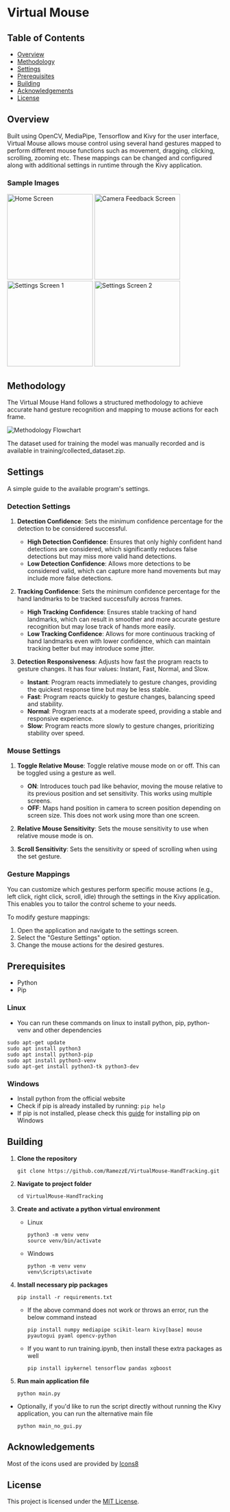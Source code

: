 # Virtual Mouse

## Table of Contents
- [Overview](#overview)
- [Methodology](#methodology)
- [Settings](#settings)
- [Prerequisites](#prerequisites)
- [Building](#building)
- [Acknowledgements](#acknowledgements)
- [License](#license)

## Overview

Built using OpenCV, MediaPipe, Tensorflow and Kivy for the user interface, Virtual Mouse allows mouse control using several hand gestures mapped to perform different mouse functions such as movement, dragging, clicking, scrolling, zooming etc. These mappings can be changed and configured along with additional settings in runtime through the Kivy application.

### Sample Images

<p align="left">

  <img src="https://github.com/RamezzE/VirtualMouse-HandTracking/assets/117018553/d8aa8a15-9909-4fe9-a4cf-5f111e60f317" alt="Home Screen" height="200">
  <img src="https://github.com/RamezzE/VirtualMouse-HandTracking/assets/117018553/af41b857-a3d2-4b3d-b390-4ddb3d9aa6b7" alt="Camera Feedback Screen" height="200">
  <img src="https://github.com/RamezzE/VirtualMouse-HandTracking/assets/117018553/525fcf55-4758-4024-8715-3205220e4123" alt="Settings Screen 1" height="200">
  <img src="https://github.com/RamezzE/VirtualMouse-HandTracking/assets/117018553/0d81a47c-586b-440e-8f50-29a9a2ee7b35" alt="Settings Screen 2" height="200">
</p>

## Methodology

The Virtual Mouse Hand follows a structured methodology to achieve accurate hand gesture recognition and mapping to mouse actions for each frame.

![Methodology Flowchart](https://github.com/RamezzE/VirtualMouse-HandTracking/assets/117018553/7db9f201-7720-4c0c-9c5e-944f7876b4dc)

The dataset used for training the model was manually recorded and is available in training/collected_dataset.zip. 

## Settings

A simple guide to the available program's settings.

### Detection Settings

1.  **Detection Confidence**: Sets the minimum confidence percentage for the detection to be considered successful.
     - **High Detection Confidence**: Ensures that only highly confident hand detections are considered, which significantly reduces false detections but may miss more valid hand detections.
     - **Low Detection Confidence**: Allows more detections to be considered valid, which can capture more hand movements but may include more false detections.

2. **Tracking Confidence**: Sets the minimum confidence percentage for the hand landmarks to be tracked successfully across frames.
   - **High Tracking Confidence**: Ensures stable tracking of hand landmarks, which can result in smoother and more accurate gesture recognition but may lose track of hands more easily.
   - **Low Tracking Confidence**: Allows for more continuous tracking of hand landmarks even with lower confidence, which can maintain tracking better but may introduce some jitter.

3. **Detection Responsiveness**: Adjusts how fast the program reacts to gesture changes. It has four values: Instant, Fast, Normal, and Slow.
   - **Instant**: Program reacts immediately to gesture changes, providing the quickest response time but may be less stable.
   - **Fast**: Program reacts quickly to gesture changes, balancing speed and stability.
   - **Normal**: Program reacts at a moderate speed, providing a stable and responsive experience.
   - **Slow**: Program reacts more slowly to gesture changes, prioritizing stability over speed.

### Mouse Settings

1. **Toggle Relative Mouse**: Toggle relative mouse mode on or off. This can be toggled using a gesture as well.
    - **ON**: Introduces touch pad like behavior, moving the mouse relative to its previous position and set sensitivity. This works using multiple screens.
    - **OFF**: Maps hand position in camera to screen position depending on screen size. This does not work using more than one screen.

2. **Relative Mouse Sensitivity**: Sets the mouse sensitivity to use when relative mouse mode is on.

3. **Scroll Sensitivity**: Sets the sensitivity or speed of scrolling when using the set gesture.

### Gesture Mappings

You can customize which gestures perform specific mouse actions (e.g., left click, right click, scroll, idle) through the settings in the Kivy application. This enables you to tailor the control scheme to your needs.

To modify gesture mappings:
1. Open the application and navigate to the settings screen.
2. Select the "Gesture Settings" option.
3. Change the mouse actions for the desired gestures.

## Prerequisites
- Python
- Pip

### Linux
- You can run these commands on linux to install python, pip, python-venv and other dependencies

```
sudo apt-get update
sudo apt install python3
sudo apt install python3-pip
sudo apt install python3-venv
sudo apt-get install python3-tk python3-dev
```

### Windows
- Install python from the official website
- Check if pip is already installed by running: `pip help`
- If pip is not installed, please check this [guide](https://www.geeksforgeeks.org/download-and-install-pip-latest-version/#windows) for installing pip on Windows

## Building

1. **Clone the repository**

    ```
    git clone https://github.com/RamezzE/VirtualMouse-HandTracking.git
    ```

2. **Navigate to project folder**
  
    ```
    cd VirtualMouse-HandTracking
    ```

3. **Create and activate a python virtual environment**

      - Linux
      
          ```
          python3 -m venv venv
          source venv/bin/activate
          ```
      
      - Windows
      
          ```
          python -m venv venv
          venv\Scripts\activate
          ```

4. **Install necessary pip packages**

    ```
    pip install -r requirements.txt
    ``` 

    - If the above command does not work or throws an error, run the below command instead
    
        ```
        pip install numpy mediapipe scikit-learn kivy[base] mouse pyautogui pyaml opencv-python
        ```
    
    - If you want to run training.ipynb, then install these extra packages as well
    
        ```
        pip install ipykernel tensorflow pandas xgboost
        ```

5. **Run main application file**

    ```
    python main.py
    ```

- Optionally, if you'd like to run the script directly without running the Kivy application, you can run the alternative main file

    ```
    python main_no_gui.py
    ```

## Acknowledgements

Most of the icons used are provided by [Icons8](https://icons8.com/)

## License

This project is licensed under the [MIT License](LICENSE).
